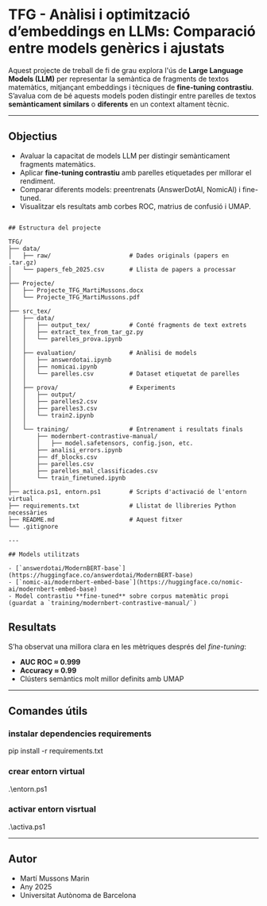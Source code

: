 # TFG - Anàlisi i optimització d’embeddings en LLMs: Comparació entre models genèrics i ajustats

Aquest projecte de treball de fi de grau explora l'ús de **Large Language Models (LLM)** per representar la semàntica de fragments de textos matemàtics, mitjançant embeddings i tècniques de **fine-tuning contrastiu**. S’avalua com de bé aquests models poden distingir entre parelles de textos **semànticament similars** o **diferents** en un context altament tècnic.

---

## Objectius

- Avaluar la capacitat de models LLM per distingir semànticament fragments matemàtics.
- Aplicar **fine-tuning contrastiu** amb parelles etiquetades per millorar el rendiment.
- Comparar diferents models: preentrenats (AnswerDotAI, NomicAI) i fine-tuned.
- Visualitzar els resultats amb corbes ROC, matrius de confusió i UMAP.

```

## Estructura del projecte

TFG/
├── data/
│   ├── raw/                      # Dades originals (papers en .tar.gz)
│   └── papers_feb_2025.csv       # Llista de papers a processar
│
├── Projecte/
│   ├── Projecte_TFG_MartiMussons.docx
│   └── Projecte_TFG_MartiMussons.pdf
│
├── src_tex/
│   ├── data/
│   │   ├── output_tex/           # Conté fragments de text extrets
│   │   ├── extract_tex_from_tar_gz.py
│   │   └── parelles_prova.ipynb
│   │
│   ├── evaluation/               # Anàlisi de models
│   │   ├── answerdotai.ipynb
│   │   ├── nomicai.ipynb
│   │   └── parelles.csv          # Dataset etiquetat de parelles
│   │
│   ├── prova/                    # Experiments 
│   │   ├── output/
│   │   ├── parelles2.csv
│   │   ├── parelles3.csv
│   │   └── train2.ipynb
│   │
│   └── training/                 # Entrenament i resultats finals
│       ├── modernbert-contrastive-manual/
│       │   ├── model.safetensors, config.json, etc.
│       ├── analisi_errors.ipynb
│       ├── df_blocks.csv
│       ├── parelles.csv
│       ├── parelles_mal_classificades.csv
│       └── train_finetuned.ipynb
│
├── actica.ps1, entorn.ps1        # Scripts d'activació de l'entorn virtual
├── requirements.txt              # Llistat de llibreries Python necessàries
├── README.md                     # Aquest fitxer
└── .gitignore

---

## Models utilitzats

- [`answerdotai/ModernBERT-base`](https://huggingface.co/answerdotai/ModernBERT-base)
- [`nomic-ai/modernbert-embed-base`](https://huggingface.co/nomic-ai/modernbert-embed-base)
- Model contrastiu **fine-tuned** sobre corpus matemàtic propi (guardat a `training/modernbert-contrastive-manual/`)

```

## Resultats

S’ha observat una millora clara en les mètriques després del *fine-tuning*:

- **AUC ROC ≈ 0.999**
- **Accuracy ≈ 0.99**
- Clústers semàntics molt millor definits amb UMAP

---

## Comandes útils
### instalar dependencies requirements
pip install -r requirements.txt

### crear entorn virtual
.\entorn.ps1

### activar entorn visrtual
.\activa.ps1

---

## Autor
- Martí Mussons Marin
- Any 2025
- Universitat Autònoma de Barcelona 


